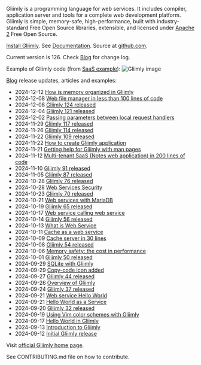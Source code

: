 Gliimly is a programming language for web services\. It includes compiler, application server and tools for a complete web development platform\. Gliimly is simple, memory\-safe, high\-performance, built with industry\-standard Free Open Source libraries, extensible, and licensed under [Apache 2](http://gliimly.github.io//license.html) Free Open Source\.

[Install Gliimly](http://gliimly.github.io//install.html)\. See [Documentation](http://gliimly.github.io//documentation.html)\. Source at [github\.com](https://github.com/gliimly/gliimly)\. 

Current version is 126\. Check [Blog](https://gliimly.blogspot.com/) for change log\.

Example of Gliimly code \(from [SaaS example](https://gliimly.blogspot.com/2024/11/multi-tenant-saas-notes-web-application.html)\):
![Gliimly image](http://gliimly.github.io/home-example.png)

[Blog](https://gliimly.blogspot.com/) release updates, articles and examples:
* 2024\-12\-12 [How is memory organized in Gliimly](https://gliimly.blogspot.com/2024/12/how-is-memory-organized-in-gliimly.html)
* 2024\-12\-08 [Web file manager in less than 100 lines of code](https://gliimly.blogspot.com/2024/12/web-file-manager-in-less-than-100-lines.html)
* 2024\-12\-08 [Gliimly 124 released](https://gliimly.blogspot.com/2024/12/gliimly-124-released.html)
* 2024\-12\-04 [Gliimly 121 released](https://gliimly.blogspot.com/2024/12/gliimly-121-released.html)
* 2024\-12\-02 [Passing parameters between local request handlers](https://gliimly.blogspot.com/2024/12/passing-parameters-between-local.html)
* 2024\-11\-29 [Gliimly 117 released](https://gliimly.blogspot.com/2024/11/gliimly-117-released.html)
* 2024\-11\-26 [Gliimly 114 released](https://gliimly.blogspot.com/2024/11/gliimly-114-released.html)
* 2024\-11\-22 [Gliimly 109 released](https://gliimly.blogspot.com/2024/11/gliimly-109-released.html)
* 2024\-11\-22 [How to create Gliimly application](https://gliimly.blogspot.com/2024/11/how-to-create-gliimly-application.html)
* 2024\-11\-21 [Getting help for Gliimly with man pages](https://gliimly.blogspot.com/2024/11/getting-help-for-gliimly-with-man-pages.html)
* 2024\-11\-12 [Multi\-tenant SaaS \(Notes web application\) in 200 lines of code](https://gliimly.blogspot.com/2024/11/multi-tenant-saas-notes-web-application.html)
* 2024\-11\-10 [Gliimly 91 released](https://gliimly.blogspot.com/2024/11/gliimly-91-released.html)
* 2024\-11\-05 [Gliimly 87 released](https://gliimly.blogspot.com/2024/11/gliimly-87-released.html)
* 2024\-10\-28 [Gliimly 76 released](https://gliimly.blogspot.com/2024/10/gliimly-76-released.html)
* 2024\-10\-28 [Web Services Security](https://gliimly.blogspot.com/2024/10/web-services-security.html)
* 2024\-10\-23 [Gliimly 70 released](https://gliimly.blogspot.com/2024/10/gliimly-70-released.html)
* 2024\-10\-21 [Web services with MariaDB](https://gliimly.blogspot.com/2024/10/web-service-with-mariadb.html)
* 2024\-10\-19 [Gliimly 65 released](https://gliimly.blogspot.com/2024/10/gliimly-65-released.html)
* 2024\-10\-17 [Web service calling web service](https://gliimly.blogspot.com/2024/10/web-service-calling-web-service.html)
* 2024\-10\-14 [Gliimly 56 released](https://gliimly.blogspot.com/2024/10/gliimly-56-released.html)
* 2024\-10\-13 [What is Web Service](https://gliimly.blogspot.com/2024/10/what-is-web-service.html)
* 2024\-10\-11 [Cache as a web service](https://gliimly.blogspot.com/2024/10/cache-as-web-service.html)
* 2024\-10\-09 [Cache server in 30 lines ](https://gliimly.blogspot.com/2024/10/cache-server-as-web-service-in-30-lines.html)
* 2024\-10\-08 [Gliimly 54 released](https://gliimly.blogspot.com/2024/10/gliimly-54-released.html)
* 2024\-10\-06 [Memory safety: the cost in performance](https://gliimly.blogspot.com/2024/10/memory-safety-cost-in-performance.html)
* 2024\-10\-01 [Gliimly 50 released](https://gliimly.blogspot.com/2024/10/gliimly-50-released.html)
* 2024\-09\-29 [SQLite with Gliimly](https://gliimly.blogspot.com/2024/09/sqlite-with-gliimly.html)
* 2024\-09\-29 [Copy\-code icon added](https://gliimly.blogspot.com/2024/09/copy-code-icon-added.html)
* 2024\-09\-27 [Gliimly 44 released](https://gliimly.blogspot.com/2024/09/gliimly-44-released.html)
* 2024\-09\-26 [Overview of Gliimly](https://gliimly.blogspot.com/2024/09/overview-of-gliimly.html)
* 2024\-09\-24 [Gliimly 37 released](https://gliimly.blogspot.com/2024/09/gliimly-37-released.html)
* 2024\-09\-21 [Web service Hello World](https://gliimly.blogspot.com/2024/09/web-service-hello-world.html)
* 2024\-09\-21 [Hello World as a Service](https://gliimly.blogspot.com/2024/09/hello-world-as-service.html)
* 2024\-09\-20 [Gliimly 32 released](https://gliimly.blogspot.com/2024/09/gliimly-32-released.html)
* 2024\-09\-19 [Using Vim color schemes with Gliimly](https://gliimly.blogspot.com/2024/09/using-vim-color-schemes-with-gliimly.html)
* 2024\-09\-17 [Hello World in Gliimly](https://gliimly.blogspot.com/2024/09/hello-world-in-gliimly.html)
* 2024\-09\-13 [Introduction to Gliimly](https://gliimly.blogspot.com/2024/09/introduction-to-gliim-body-html.html)
* 2024\-09\-12 [Initial Gliimly release](https://gliimly.blogspot.com/2024/09/12-is-initial-gliim-release-formerly.html)

Visit [official Gliimly home page](http://gliimly.github.io).

See CONTRIBUTING.md file on how to contribute.

